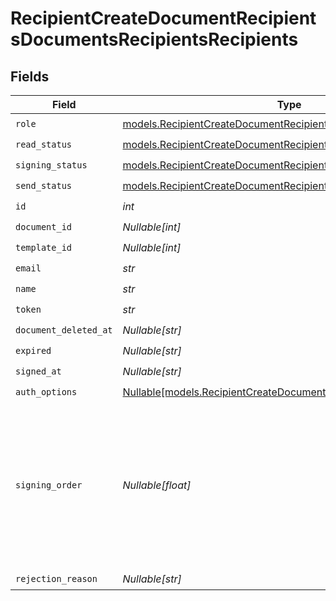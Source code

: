 # RecipientCreateDocumentRecipientsDocumentsRecipientsRecipients


## Fields

| Field                                                                                                                                    | Type                                                                                                                                     | Required                                                                                                                                 | Description                                                                                                                              |
| ---------------------------------------------------------------------------------------------------------------------------------------- | ---------------------------------------------------------------------------------------------------------------------------------------- | ---------------------------------------------------------------------------------------------------------------------------------------- | ---------------------------------------------------------------------------------------------------------------------------------------- |
| `role`                                                                                                                                   | [models.RecipientCreateDocumentRecipientsDocumentsRecipientsRole](../models/recipientcreatedocumentrecipientsdocumentsrecipientsrole.md) | :heavy_check_mark:                                                                                                                       | N/A                                                                                                                                      |
| `read_status`                                                                                                                            | [models.RecipientCreateDocumentRecipientsReadStatus](../models/recipientcreatedocumentrecipientsreadstatus.md)                           | :heavy_check_mark:                                                                                                                       | N/A                                                                                                                                      |
| `signing_status`                                                                                                                         | [models.RecipientCreateDocumentRecipientsSigningStatus](../models/recipientcreatedocumentrecipientssigningstatus.md)                     | :heavy_check_mark:                                                                                                                       | N/A                                                                                                                                      |
| `send_status`                                                                                                                            | [models.RecipientCreateDocumentRecipientsSendStatus](../models/recipientcreatedocumentrecipientssendstatus.md)                           | :heavy_check_mark:                                                                                                                       | N/A                                                                                                                                      |
| `id`                                                                                                                                     | *int*                                                                                                                                    | :heavy_check_mark:                                                                                                                       | N/A                                                                                                                                      |
| `document_id`                                                                                                                            | *Nullable[int]*                                                                                                                          | :heavy_check_mark:                                                                                                                       | N/A                                                                                                                                      |
| `template_id`                                                                                                                            | *Nullable[int]*                                                                                                                          | :heavy_check_mark:                                                                                                                       | N/A                                                                                                                                      |
| `email`                                                                                                                                  | *str*                                                                                                                                    | :heavy_check_mark:                                                                                                                       | N/A                                                                                                                                      |
| `name`                                                                                                                                   | *str*                                                                                                                                    | :heavy_check_mark:                                                                                                                       | N/A                                                                                                                                      |
| `token`                                                                                                                                  | *str*                                                                                                                                    | :heavy_check_mark:                                                                                                                       | N/A                                                                                                                                      |
| `document_deleted_at`                                                                                                                    | *Nullable[str]*                                                                                                                          | :heavy_check_mark:                                                                                                                       | N/A                                                                                                                                      |
| `expired`                                                                                                                                | *Nullable[str]*                                                                                                                          | :heavy_check_mark:                                                                                                                       | N/A                                                                                                                                      |
| `signed_at`                                                                                                                              | *Nullable[str]*                                                                                                                          | :heavy_check_mark:                                                                                                                       | N/A                                                                                                                                      |
| `auth_options`                                                                                                                           | [Nullable[models.RecipientCreateDocumentRecipientsAuthOptions]](../models/recipientcreatedocumentrecipientsauthoptions.md)               | :heavy_check_mark:                                                                                                                       | N/A                                                                                                                                      |
| `signing_order`                                                                                                                          | *Nullable[float]*                                                                                                                        | :heavy_check_mark:                                                                                                                       | The order in which the recipient should sign the document. Only works if the document is set to sequential signing.                      |
| `rejection_reason`                                                                                                                       | *Nullable[str]*                                                                                                                          | :heavy_check_mark:                                                                                                                       | N/A                                                                                                                                      |